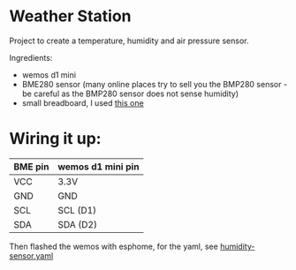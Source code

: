
# Weather Station

Project to create a temperature, humidity and air pressure sensor.

Ingredients: 
 - wemos d1 mini
 - BME280 sensor (many online places try to sell you the BMP280 sensor - be careful as the BMP280 sensor does not sense humidity)
  - small breadboard, I used [this one](https://www.jaycar.com.au/small-breadboard-layout-prototyping-board/p/HP9570?gclid=Cj0KCQjw0umSBhDrARIsAH7FCodqYenrylYihAnwdhDvVWKaHqEdv6Fcirz59BYOIwHFLGXBcQuaj2caAkRPEALw_wcB)


# Wiring it up: 


| BME pin | wemos d1 mini pin|
|--|--|
| VCC | 3.3V |
| GND | GND |
| SCL | SCL (D1) |
| SDA | SDA (D2) |



Then flashed the wemos with esphome, for the yaml, see [humidity-sensor.yaml](/humidity-sensor.yaml)
